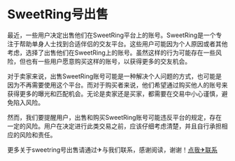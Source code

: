 # SweetRing号出售

最近，一些用户决定出售他们在SweetRing平台上的账号。SweetRing是一个专注于帮助单身人士找到合适伴侣的交友平台。这些用户可能因为个人原因或者其他考虑，选择了出售他们在SweetRing上的账号。虽然这样的行为可能存在一些风险，但也有一些用户愿意购买这样的账号，以获得更多的交友机会。

对于卖家来说，出售SweetRing账号可能是一种解决个人问题的方式，也可能是因为不再需要使用这个平台。而对于购买者来说，他们希望通过购买他人的账号来获得更多的曝光和匹配机会。无论是卖家还是买家，都需要在交易中小心谨慎，避免陷入风险。

然而，我们要提醒用户，出售和购买SweetRing账号可能违反平台的规定，存在一定的风险。用户在决定进行此类交易之前，应该仔细考虑清楚，并且自行承担相应的风险和责任。

更多关于sweetring号出售请通过✈与我们联系，感谢阅读，谢谢！[点我✈联系](https://d.k02.cc)